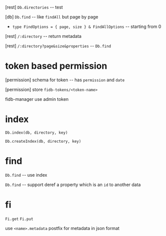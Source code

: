 [rest] `Db.directories` -- test

[db] `Db.find` -- like `findAll` but page by page

- `type FindOptions = { page, size } & FindAllOptions` -- starting from 0

[rest] `/:directory` -- return metadata

[rest] `/:directory?page&size&properties` -- `Db.find`

# token based permission

[permission] schema for token -- has `permission` and `date`

[permission] store `fidb-tokens/<token-name>`

fidb-manager use admin token

# index

`Db.index(db, directory, key)`

`Db.createIndex(db, directory, key)`

# find

`Db.find` -- use index

`Db.find` -- support deref a property which is an `id` to another data

# fi

`Fi.get`
`Fi.put`

use `<name>.metadata` postfix for metadata in json format
